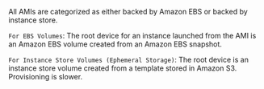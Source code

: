 All AMIs are categorized as either backed by Amazon EBS or backed by instance store.

`For EBS Volumes`: The root device for an instance launched from the AMI is an Amazon EBS volume created from an Amazon EBS snapshot.

`For Instance Store Volumes (Ephemeral Storage)`: The root device is an instance store volume created from a template stored in Amazon S3. Provisioning is slower.